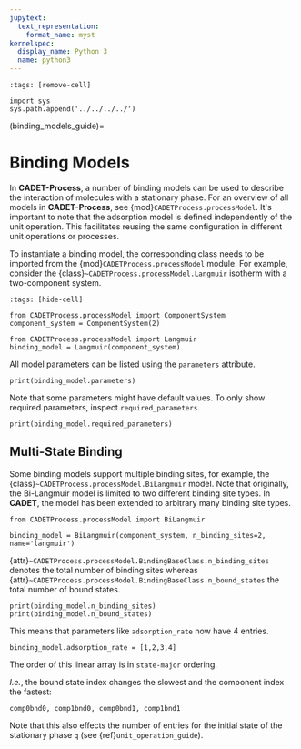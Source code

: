 ```yaml
---
jupytext:
  text_representation:
    format_name: myst
kernelspec:
  display_name: Python 3
  name: python3
---
```


```{code-cell} ipython3
:tags: [remove-cell]

import sys
sys.path.append('../../../../')
```

(binding_models_guide)=
# Binding Models

In **CADET-Process**, a number of binding models can be used to describe the interaction of molecules with a stationary phase.
For an overview of all models in **CADET-Process**, see {mod}`CADETProcess.processModel`.
It's important to note that the adsorption model is defined independently of the unit operation.
This facilitates reusing the same configuration in different unit operations or processes.

To instantiate a binding model, the corresponding class needs to be imported from the {mod}`CADETProcess.processModel` module.
For example, consider the {class}`~CADETProcess.processModel.Langmuir` isotherm with a two-component system.

```{code-cell} ipython3
:tags: [hide-cell]

from CADETProcess.processModel import ComponentSystem
component_system = ComponentSystem(2)
```

```{code-cell} ipython3
from CADETProcess.processModel import Langmuir
binding_model = Langmuir(component_system)
```

All model parameters can be listed using the `parameters` attribute.

```{code-cell} ipython3
print(binding_model.parameters)
```

Note that some parameters might have default values.
To only show required parameters, inspect `required_parameters`.

```{code-cell} ipython3
print(binding_model.required_parameters)
```

## Multi-State Binding
Some binding models support multiple binding sites, for example, the {class}`~CADETProcess.processModel.BiLangmuir` model.
Note that originally, the Bi-Langmuir model is limited to two different binding site types.
In **CADET**, the model has been extended to arbitrary many binding site types.

```{code-cell} ipython3
from CADETProcess.processModel import BiLangmuir

binding_model = BiLangmuir(component_system, n_binding_sites=2, name='langmuir')
```

{attr}`~CADETProcess.processModel.BindingBaseClass.n_binding_sites` denotes the total number of binding sites whereas {attr}`~CADETProcess.processModel.BindingBaseClass.n_bound_states` the total number of bound states.

```{code-cell} ipython3
print(binding_model.n_binding_sites)
print(binding_model.n_bound_states)
```

This means that parameters like `adsorption_rate` now have $4$ entries.

```{code-cell} ipython3
binding_model.adsorption_rate = [1,2,3,4]
```
The order of this linear array is in `state-major` ordering.

*I.e.*, the bound state index changes the slowest and the component index the fastest:
```
comp0bnd0, comp1bnd0, comp0bnd1, comp1bnd1
```

Note that this also effects the number of entries for the initial state of the stationary phase `q` (see {ref}`unit_operation_guide`).
